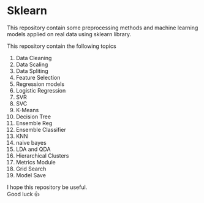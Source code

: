 # Sklearn
This repository contain some preprocessing methods and machine learning models applied on real data using sklearn library.

This repository contain the following topics 

1. Data Cleaning
2. Data Scaling
3. Data Spliting
4. Feature Selection
5. Regression models
6. Logistic Regression
7. SVR
8. SVC
9. K-Means
10. Decision Tree
11. Ensemble Reg
12. Ensemble Classifier
13. KNN
14. naive bayes
15. LDA and QDA
16. Hierarchical Clusters
17. Metrics Module
18. Grid Search
19. Model Save

I hope this repository be useful.<br>
Good luck 👍

